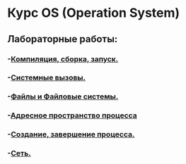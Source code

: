# Курс OS (Operation System)

## Лабораторные работы:
### -[Компиляция, сборка, запуск.](lab1/)
### -[Системные вызовы.](lab2/)
### -[Файлы и Файловые системы.](lab3/)
### -[Адресное пространство процесса](lab4/)
### -[Создание, завершение процесса.](lab5/)
### -[Сеть.](lab7/)
